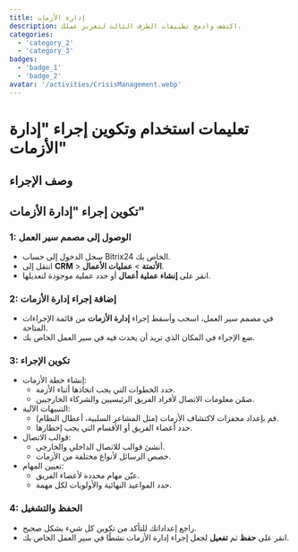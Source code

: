 ```yaml
---
title: إدارة الأزمات
description: اكتشف وادمج تطبيقات الطرف الثالث لتعزيز عملك.
categories: 
  - 'category_2'
  - 'category_3'
badges: 
  - 'badge_1'
  - 'badge_2'
avatar: '/activities/CrisisManagement.webp'
---
```

# تعليمات استخدام وتكوين إجراء "إدارة الأزمات"

## وصف الإجراء

## **تكوين إجراء "إدارة الأزمات"**

### 1: الوصول إلى مصمم سير العمل
- سجل الدخول إلى حساب Bitrix24 الخاص بك.
- انتقل إلى **CRM** > **الأتمتة** > **عمليات الأعمال**.
- انقر على **إنشاء عملية أعمال** أو حدد عملية موجودة لتعديلها.

### 2: إضافة إجراء إدارة الأزمات
- في مصمم سير العمل، اسحب وأسقط إجراء **إدارة الأزمات** من قائمة الإجراءات المتاحة.
- ضع الإجراء في المكان الذي تريد أن يحدث فيه في سير العمل الخاص بك.

### 3: تكوين الإجراء
- إنشاء خطة الأزمات:
  - حدد الخطوات التي يجب اتخاذها أثناء الأزمة.
  - ضمّن معلومات الاتصال لأفراد الفريق الرئيسيين والشركاء الخارجيين.
- التنبيهات الآلية:
  - قم بإعداد محفزات لاكتشاف الأزمات (مثل المشاعر السلبية، أعطال النظام).
  - حدد أعضاء الفريق أو الأقسام التي يجب إخطارها.
- قوالب الاتصال:
  - أنشئ قوالب للاتصال الداخلي والخارجي.
  - خصص الرسائل لأنواع مختلفة من الأزمات.
- تعيين المهام:
  - عيّن مهام محددة لأعضاء الفريق.
  - حدد المواعيد النهائية والأولويات لكل مهمة.

### 4: الحفظ والتشغيل
- راجع إعداداتك للتأكد من تكوين كل شيء بشكل صحيح.
- انقر على **حفظ** ثم **تفعيل** لجعل إجراء إدارة الأزمات نشطًا في سير العمل الخاص بك.